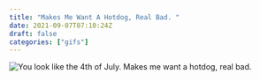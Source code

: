 ```yaml
---
title: "Makes Me Want A Hotdog, Real Bad. "
date: 2021-09-07T07:10:24Z
draft: false
categories: ["gifs"]
---
```


![You look like the 4th of July. Makes me want a hotdog, real bad.](/img/gifs/wantAHotDog.gif)
